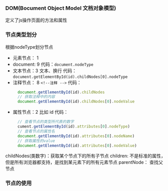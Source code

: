 ### DOM(Bocument Object Model 文档对象模型)
   定义了js操作页面的方法和属性

### 节点类型划分
   
   根据nodeType划分节点
   
   * 元素节点： 1
   * document: 9 
      代码：``document.nodeType``
   * 文本节点：3 文本、换行 
      代码： ``document.getElementById(id).childNodes[0].nodeType``
   * 注释节点： 8 ``<!--注释 -->``
      代码：
      ```js
        document.getElementById(id).childNodes
        // 获取注释中的内容
        document.getElementById(id).childNodes[0].nodeValue
      ```
   * 属性节点：2 比如 id
      代码：
      ```js
        // 查看节点的类型所代表的数字
        cument.getElementById(id).attributes[0].nodeType)
        // 查看节点的属性名
        document.getElementById(id).attributes[0].nodeName)
        // 获取属性的value
        document.getElementById(id).attributes[0].nodeValue)
      ```
   childNodes(类数字)：获取某个节点下的所有子节点
   children: 不是标准的属性，但是所有浏览器都支持，是找到某元素下的所有元素节点 
   parentNode： 查找父节点

### 节点的使用


   